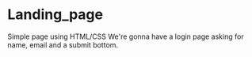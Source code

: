 # Landing_page
Simple page using HTML/CSS
We're gonna have a login page asking for name, email and a submit bottom.
